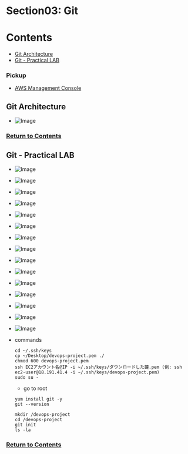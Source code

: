 # Section03: Git

<a id = "contents">

# Contents
* [Git Architecture](#Architecture)
* [Git - Practical LAB](#lab)

### Pickup
* [AWS Management Console](https://github.com/Pippippi3104/2020_DevOps_CICDwithJenkinsAnsibleDockerKubernetes/blob/main/doc/Section02_CICDpipeline.md#1st--aws-management-console)


<a id = "Architecture">

## Git Architecture
* ![Image](../src/images/Section03/init001.png)

### [Return to Contents](#contents)


<a id = "lab">

## Git - Practical LAB
* ![Image](../src/images/Section03/lab001.png)
* ![Image](../src/images/Section03/lab002.png)
* ![Image](../src/images/Section03/lab003.png)
* ![Image](../src/images/Section03/lab004.png)
* ![Image](../src/images/Section03/lab005.png)
* ![Image](../src/images/Section03/lab006.png)
* ![Image](../src/images/Section03/lab007.png)
* ![Image](../src/images/Section03/lab008.png)
* ![Image](../src/images/Section03/lab009.png)
* ![Image](../src/images/Section03/lab010.png)
* ![Image](../src/images/Section03/lab011.png)
* ![Image](../src/images/Section03/lab012.png)
* ![Image](../src/images/Section03/lab013.png)
* ![Image](../src/images/Section03/lab014.png)
* ![Image](../src/images/Section03/lab015.png)

* commands
  ```
  cd ~/.ssh/keys
  cp ~/Desktop/devops-project.pem ./
  chmod 600 devops-project.pem
  ssh EC2アカウント名@IP -i ~/.ssh/keys/ダウンロードした鍵.pem (例: ssh ec2-user@18.191.41.4 -i ~/.ssh/keys/devops-project.pem)
  sudo su -
  ```
  * go to root
  ```
  yum install git -y
  git --version
  ```
  ```
  mkdir /devops-project
  cd /devops-project
  git init
  ls -la
  ```

### [Return to Contents](#contents)